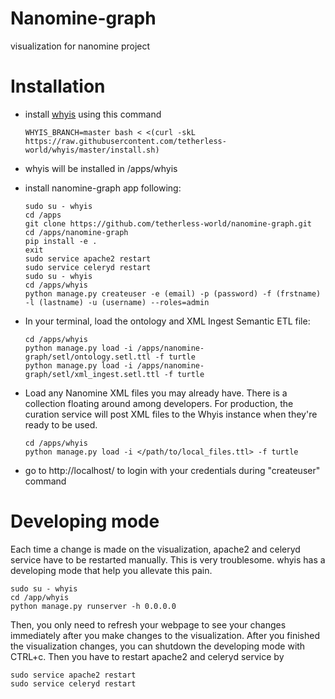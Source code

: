 # Nanomine-graph
visualization for nanomine project

# Installation
- install [whyis](http://tetherless-world.github.io/whyis/install) using this command
  ```
  WHYIS_BRANCH=master bash < <(curl -skL https://raw.githubusercontent.com/tetherless-world/whyis/master/install.sh)
  ```
- whyis will be installed in /apps/whyis
- install nanomine-graph app following:
  ```
  sudo su - whyis
  cd /apps
  git clone https://github.com/tetherless-world/nanomine-graph.git
  cd /apps/nanomine-graph
  pip install -e .
  exit
  sudo service apache2 restart
  sudo service celeryd restart
  sudo su - whyis
  cd /apps/whyis
  python manage.py createuser -e (email) -p (password) -f (frstname) -l (lastname) -u (username) --roles=admin
  ```
- In your terminal, load the ontology and XML Ingest Semantic ETL file:
  ```
  cd /apps/whyis
  python manage.py load -i /apps/nanomine-graph/setl/ontology.setl.ttl -f turtle
  python manage.py load -i /apps/nanomine-graph/setl/xml_ingest.setl.ttl -f turtle
  ```

- Load any Nanomine XML files you may already have. There is a collection floating around among developers. For production, the curation service will post XML files to the Whyis instance when they're ready to be used.

  ```
  cd /apps/whyis
  python manage.py load -i </path/to/local_files.ttl> -f turtle
  ```


- go to http://localhost/ to login with your credentials during "createuser" command

# Developing mode
Each time a change is made on the visualization, apache2 and celeryd service have to be restarted manually. 
This is very troublesome. whyis has a developing mode that help you allevate this pain. 
```
sudo su - whyis
cd /app/whyis
python manage.py runserver -h 0.0.0.0
``` 
Then, you only need to refresh your webpage to see your changes immediately after you make changes to the visualization. 
After you finished the visualization changes, you can shutdown the developing mode with CTRL+c.
Then you have to restart apache2 and celeryd service by
```
sudo service apache2 restart
sudo service celeryd restart
```
